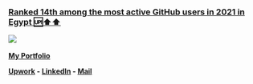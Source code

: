 <!--<p align="center">
  <img  src="https://github.com/TawfikYasser/TawfikYasser/blob/master/P_Header.gif">
  <img  src="https://github.com/TawfikYasser/TawfikYasser/blob/master/P_About_v2.gif">    
  <img  src="https://github.com/TawfikYasser/TawfikYasser/blob/master/P_BeforeProjects.gif"> 
  <img  src="https://github.com/TawfikYasser/TawfikYasser/blob/master/P_P1_V2.gif">    
 11-1-2022

  <!--
  ```python
        Tawfikd Yasser = { 'Skills' : [SQL - ETL - DWH - Hadoop - Talend - Python - Java - Shell - Git - RESTful API] }
 [LinkedIn](https://www.linkedin.com/in/tawfikyasser) +| [Mail](mailto:tawfekyassertawfek@gmail.com)
  ```   </p>d-->

### [Ranked 14th among the most active GitHub users in 2021 in Egypt 🆙⬆️⬆️](https://commits.top/egypt.html)

<img  src="https://github.com/TawfikYasser/TawfikYasser/blob/master/githubintronew.gif">   


<p><a href="https://tawfikyasser.github.io/TawfikTheDataEngineer/" target="_blank"><strong>My Portfolio</strong></a></p>

**[Upwork](https://www.upwork.com/freelancers/~0153b17a33b0226c96) - [LinkedIn](https://www.linkedin.com/in/tawfikyasser/) - [Mail](mailto:tawfekyassertawfek@gmail.com)**

